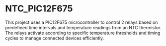 # NTC_PIC12F675
This project uses a PIC12F675 microcontroller to control 2 relays based on predefined time intervals and temperature readings from an NTC thermistor. The relays activate according to specific temperature thresholds and timing cycles to manage connected devices efficiently.
